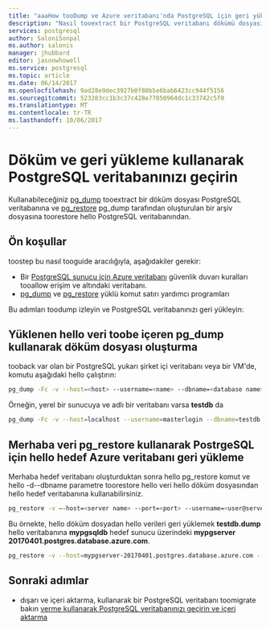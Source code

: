 ```yaml
---
title: "aaaHow tooDump ve Azure veritabanı'nda PostgreSQL için geri yükleme | Microsoft Docs"
description: "Nasıl tooextract bir PostgreSQL veritabanı dökümü dosyasına ve geri yükleme için PostgreSQL pg_dump Azure veritabanında oluşturan bir arşiv dosyasına PostgreSQL veritabanından hello açıklar."
services: postgresql
author: SaloniSonpal
ms.author: salonis
manager: jhubbard
editor: jasonwhowell
ms.service: postgresql
ms.topic: article
ms.date: 06/14/2017
ms.openlocfilehash: 9ad28e9dec3927b0f80b5e6bab6423cc944f5156
ms.sourcegitcommit: 523283cc1b3c37c428e77850964dc1c33742c5f0
ms.translationtype: MT
ms.contentlocale: tr-TR
ms.lasthandoff: 10/06/2017
---
```

# <a name="migrate-your-postgresql-database-using-dump-and-restore"></a>Döküm ve geri yükleme kullanarak PostgreSQL veritabanınızı geçirin
Kullanabileceğiniz [pg_dump](https://www.postgresql.org/docs/9.3/static/app-pgdump.html) tooextract bir döküm dosyası PostgreSQL veritabanına ve [pg_restore](https://www.postgresql.org/docs/9.3/static/app-pgrestore.html) pg_dump tarafından oluşturulan bir arşiv dosyasına toorestore hello PostgreSQL veritabanından.

## <a name="prerequisites"></a>Ön koşullar
toostep bu nasıl tooguide aracılığıyla, aşağıdakiler gerekir:
- Bir [PostgreSQL sunucu için Azure veritabanı](quickstart-create-server-database-portal.md) güvenlik duvarı kuralları tooallow erişim ve altındaki veritabanı.
- [pg_dump](https://www.postgresql.org/docs/9.6/static/app-pgdump.html) ve [pg_restore](https://www.postgresql.org/docs/9.6/static/app-pgrestore.html) yüklü komut satırı yardımcı programları

Bu adımları toodump izleyin ve PostgreSQL veritabanınızı geri yükleyin:

## <a name="create-a-dump-file-using-pgdump-that-contains-hello-data-toobe-loaded"></a>Yüklenen hello veri toobe içeren pg_dump kullanarak döküm dosyası oluşturma
tooback var olan bir PostgreSQL yukarı şirket içi veritabanı veya bir VM'de, komutu aşağıdaki hello çalıştırın:
```bash
pg_dump -Fc -v --host=<host> --username=<name> --dbname=<database name> > <database>.dump
```
Örneğin, yerel bir sunucuya ve adlı bir veritabanı varsa **testdb** da
```bash
pg_dump -Fc -v --host=localhost --username=masterlogin --dbname=testdb > testdb.dump
```

## <a name="restore-hello-data-into-hello-target-azure-database-for-postrgesql-using-pgrestore"></a>Merhaba veri pg_restore kullanarak PostrgeSQL için hello hedef Azure veritabanı geri yükleme
Merhaba hedef veritabanı oluşturduktan sonra hello pg_restore komut ve hello -d--dbname parametre toorestore hello veri hello döküm dosyasından hello hedef veritabanına kullanabilirsiniz.
```bash
pg_restore -v –-host=<server name> --port=<port> --username=<user@servername> --dbname=<target database name> <database>.dump
```
Bu örnekte, hello döküm dosyadan hello verileri geri yüklemek **testdb.dump** hello veritabanına **mypgsqldb** hedef sunucu üzerindeki **mypgserver 20170401.postgres.database.azure.com**.
```bash
pg_restore -v --host=mypgserver-20170401.postgres.database.azure.com --port=5432 --username=mylogin@mypgserver-20170401 --dbname=mypgsqldb testdb.dump
```

## <a name="next-steps"></a>Sonraki adımlar
- dışarı ve içeri aktarma, kullanarak bir PostgreSQL veritabanı toomigrate bakın [verme kullanarak PostgreSQL veritabanınızı geçirin ve içeri aktarma](howto-migrate-using-export-and-import.md)
